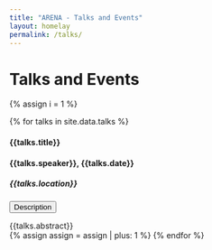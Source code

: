 ```yaml
---
title: "ARENA - Talks and Events"
layout: homelay
permalink: /talks/
---
```


# Talks and Events


{% assign i = 1 %}

{% for talks in site.data.talks %}

<b><h4> {{talks.title}} </h4></b>
<h4>{{talks.speaker}},  {{talks.date}}</h4>
<h5> {{talks.location}} </h5>
<p>
<button class="btn btn-primary" type="button" data-toggle="collapse" data-target="#collapseExample{{ i }}" aria-expanded="false" aria-controls="collapseExample{{ i }}">
  Description
</button>
</p>
<div class="collapse" id="collapseExample{{ i }}">
  <div class="card card-body">
    {{talks.abstract}}
  </div>
</div>
{% assign assign = assign | plus: 1 %}
{% endfor %}

